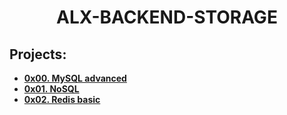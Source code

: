 <h1 align="center"><b>ALX-BACKEND-STORAGE</b></h1>

## Projects:

- **[0x00. MySQL advanced]()**
- **[0x01. NoSQL]()**
- **[0x02. Redis basic]()**
<!-- - **[]()** -->
